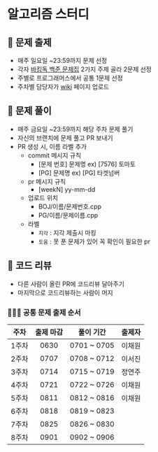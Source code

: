 # 알고리즘 스터디

## 🍫 문제 출제
- 매주 일요일 ~23:59까지 문제 선정
- 각자 [바킹독 백준 문제집](https://www.acmicpc.net/workbook/by/BaaaaaaaaaaarkingDog/1) 2가지 주제 골라 2문제 선정
- 주별로 프로그래머스에서 공통 1문제 선정
- 주차별 담당자가 [wiki](https://github.com/gchaewon/algorithm-study/wiki) 페이지 업로드
  
## 🍭 문제 풀이
- 매주 금요일 ~23:59까지 해당 주차 문제 풀기
- 자신의 브랜치에 문제 풀고 PR 보내기
- PR 생성 시, 이름 라벨 추가
	- commit 메시지 규칙
		- [문제 번호] 문제명 ex) [7576] 토마토
		- [PG] 문제명 ex) [PG] 타겟넘버
	- pr 메시지 규칙
		- [weekN] yy-mm-dd 
	- 업로드 위치
		- BOJ/이름/문제번호.cpp
		- PG/이름/문제이름.cpp
	- 라벨 
		- `지각` : 지각 제출시 마킹
		- `도움` : 못 푼 문제가 있어 꼭 확인이 필요한 pr
		
## 🥧 코드 리뷰
- 다른 사람이 올린 PR에 코드리뷰 달아주기
- 마지막으로 코드리뷰하는 사람이 머지

### 👩🏻‍🍳 공통 문제 출제 순서
| 주차 | 출제 마감 | 풀이 기간 | 출제자 |
| :-: | :-: | :-: | :-: |
| 1주차 | 0630 | 0701 ~ 0705 | 이채원 |
| 2주차 | 0707 | 0708 ~ 0712 | 이서진 |
| 3주차 | 0714 | 0715 ~ 0719 | 정연주 |
| 4주차 | 0721 | 0722 ~ 0726 | 이채원 |
| 5주차 | 0811 | 0812 ~ 0816 | 이채원 |
| 6주차 | 0818 | 0819 ~ 0823 |       |
| 7주차 | 0825 | 0826 ~ 0830 |       |
| 8주차 | 0901 | 0902 ~ 0906 |       |
